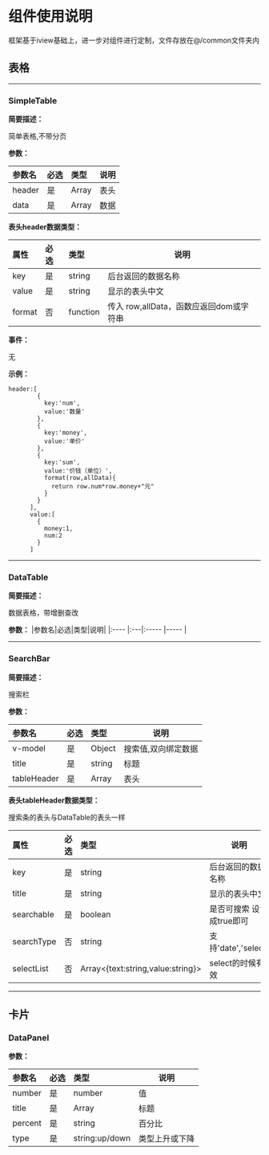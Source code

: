 # 组件使用说明

框架基于iview基础上，进一步对组件进行定制，文件存放在@/common文件夹内

## 表格

-------------------

### SimpleTable
 

**简要描述：** 

简单表格,不带分页

**参数：** 

|参数名|必选|类型|说明|
|:----    |:---|:----- |-----   |
|header |是  |Array |表头   |
|data |是  |Array | 数据    |


**表头header数据类型：** 

|属性|必选|类型|说明|
|:----    |:---|:----- |-----   |
|key |是  |string |后台返回的数据名称   |
|value |是  |string | 显示的表头中文    |
|format |否  |function | 传入 row,allData，函数应返回dom或字符串   |


**事件：** 

无


**示例：**
```text
header:[
        {
          key:'num',
          value:'数量'
        },
        {
          key:'money',
          value:'单价'
        },
        {
          key:'sum',
          value:'价钱（单位）',
          format(row,allData){
            return row.num*row.money+"元"
          }
        }
      ],
      value:[
        {
          money:1,
          num:2
        }
      ]

``` 

--------------------------------

### DataTable

**简要描述：**
 
数据表格，带增删查改

**参数：** 
|参数名|必选|类型|说明|
|:----    |:---|:----- |-----   |

--------------------------------

### SearchBar

**简要描述：**
 
搜索栏


**参数：** 

|参数名|必选|类型|说明|
|:----    |:---|:----- |-----   |
|v-model |是  |Object | 搜索值,双向绑定数据   |
|title |是  |string | 标题    |
|tableHeader |是  |Array | 表头    |


**表头tableHeader数据类型：** 

搜索条的表头与DataTable的表头一样

|属性|必选|类型|说明|
|:----    |:---|:----- |-----   |
|key |是  |string |后台返回的数据名称   |
|title |是  |string | 显示的表头中文    |
|searchable |是  |boolean | 是否可搜索 设置成true即可    |
|searchType |否  |string | 支持'date','select'   |
|selectList |否  |Array<{text:string,value:string}> | select的时候有效 |



--------------------------------


## 卡片

### DataPanel

**参数：** 

|参数名|必选|类型|说明|
|:----    |:---|:----- |-----   |
|number |是  |number | 值   |
|title |是  |Array | 标题    |
|percent |是  |string | 百分比    |
|type |是  |string:up/down | 类型上升或下降    |

